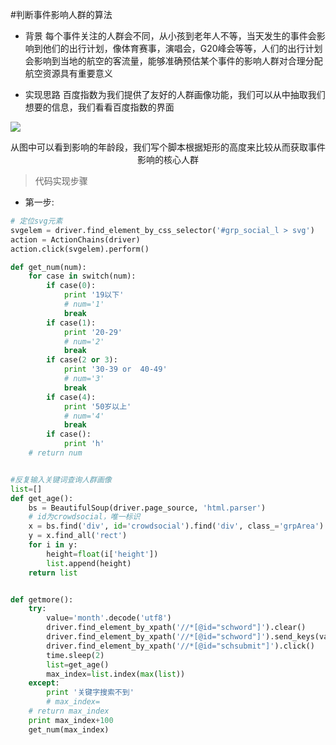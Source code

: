 #判断事件影响人群的算法
- 背景
    每个事件关注的人群会不同，从小孩到老年人不等，当天发生的事件会影响到他们的出行计划，像体育赛事，演唱会，G20峰会等等，人们的出行计划会影响到当地的航空的客流量，能够准确预估某个事件的影响人群对合理分配航空资源具有重要意义

- 实现思路
 百度指数为我们提供了友好的人群画像功能，我们可以从中抽取我们想要的信息，我们看看百度指数的界面

![](./_image/QQ截图20170616232322.jpg)    
<center>从图中可以看到影响的年龄段，我们写个脚本根据矩形的高度来比较从而获取事件影响的核心人群</center>

> 代码实现步骤
- 第一步:

```python
# 定位svg元素
svgelem = driver.find_element_by_css_selector('#grp_social_l > svg')
action = ActionChains(driver)
action.click(svgelem).perform()

def get_num(num):
    for case in switch(num):
        if case(0):
            print '19以下'
            # num='1'
            break
        if case(1):
            print '20-29'
            # num='2'
            break
        if case(2 or 3):
            print '30-39 or  40-49'
            # num='3'
            break
        if case(4):
            print '50岁以上'
            # num='4'
            break
        if case():
            print 'h'
    # return num


#反复输入关键词查询人群画像
list=[]
def get_age():
    bs = BeautifulSoup(driver.page_source, 'html.parser')
    # id为crowdsocial，唯一标识
    x = bs.find('div', id='crowdsocial').find('div', class_='grpArea').find('div', id='grp_social').find('div',id='grp_social_l')
    y = x.find_all('rect')
    for i in y:
        height=float(i['height'])
        list.append(height)
    return list


def getmore():
    try:
        value='month'.decode('utf8')
        driver.find_element_by_xpath('//*[@id="schword"]').clear()
        driver.find_element_by_xpath('//*[@id="schword"]').send_keys(value)
        driver.find_element_by_xpath('//*[@id="schsubmit"]').click()
        time.sleep(2)
        list=get_age()
        max_index=list.index(max(list))
    except:
        print '关键字搜索不到'
        # max_index=
    # return max_index
    print max_index+100
    get_num(max_index)
```